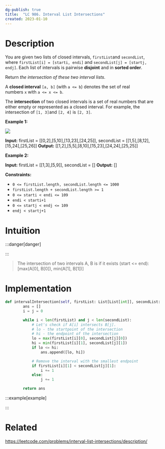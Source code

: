 ```yaml
---
dg-publish: true
title:  "LC 986. Interval List Intersections"
created: 2023-01-10
---
```



# Description
You are given two lists of closed intervals, `firstList`and `secondList`, where `firstList[i] = [starti, endi]` and `secondList[j] = [startj, endj]`. Each list of intervals is pairwise **disjoint** and in **sorted order**.

Return _the intersection of these two interval lists_.

A **closed interval** `[a, b]` (with `a <= b`) denotes the set of real numbers `x` with `a <= x <= b`.

The **intersection** of two closed intervals is a set of real numbers that are either empty or represented as a closed interval. For example, the intersection of `[1, 3]`and `[2, 4]` is `[2, 3]`.

**Example 1:**

![](https://assets.leetcode.com/uploads/2019/01/30/interval1.png)

**Input:** firstList = [[0,2],[5,10],[13,23],[24,25]], secondList = [[1,5],[8,12],[15,24],[25,26]]
**Output:** [[1,2],[5,5],[8,10],[15,23],[24,24],[25,25]]

**Example 2:**

**Input:** firstList = [[1,3],[5,9]], secondList = []
**Output:** []

**Constraints:**

-   `0 <= firstList.length, secondList.length <= 1000`
-   `firstList.length + secondList.length >= 1`
-   `0 <= starti < endi <= 109`
-   `endi < starti+1`
-   `0 <= startj < endj <= 109`
-   `endj < startj+1`

# Intuition

:::danger[danger] 


:::
>The intersection of two intervals A, B is if it exists (start <= end):
>[max(A[0], B[0]), min(A[1], B[1])]

# Implementation
```python
def intervalIntersection(self, firstList: List[List[int]], secondList: List[List[int]]) -> List[List[int]]:
        ans = []
        i = j = 0

        while i < len(firstList) and j < len(secondList):
            # Let's check if A[i] intersects B[j].
            # lo - the startpoint of the intersection
            # hi - the endpoint of the intersection
            lo = max(firstList[i][0], secondList[j][0])
            hi = min(firstList[i][1], secondList[j][1])
            if lo <= hi:
                ans.append([lo, hi])

            # Remove the interval with the smallest endpoint
            if firstList[i][1] < secondList[j][1]:
                i += 1
            else:
                j += 1

        return ans
```

:::example[example] 


:::


# Related
https://leetcode.com/problems/interval-list-intersections/description/